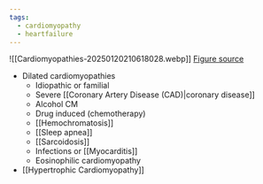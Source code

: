 ```yaml
---
tags:
  - cardiomyopathy
  - heartfailure
---
```


![[Cardiomyopathies-20250120210618028.webp]]
[Figure source](https://www.ahajournals.org/doi/10.1161/circulationaha.106.174287)

- Dilated cardiomyopathies
	- Idiopathic or familial
	- Severe [[Coronary Artery Disease (CAD)|coronary disease]]
	- Alcohol CM
	- Drug induced (chemotherapy)
	- [[Hemochromatosis]]
	- [[Sleep apnea]]
	- [[Sarcoidosis]]
	- Infections or [[Myocarditis]]
	- Eosinophilic cardiomyopathy
- [[Hypertrophic Cardiomyopathy]]